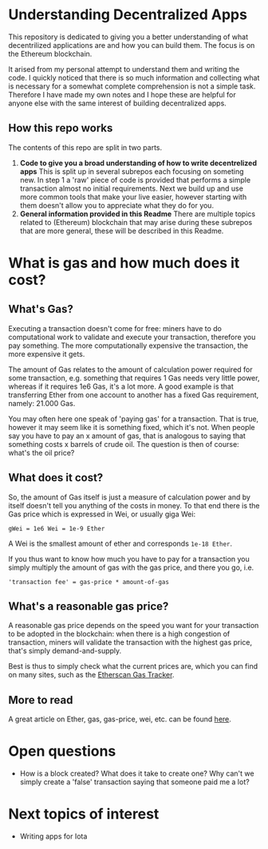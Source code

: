 # Understanding Decentralized Apps
This repository is dedicated to giving you a better understanding of what decentrilized applications are and how you can build them. The focus is on the Ethereum blockchain.

It arised from my personal attempt to understand them and writing the code. I quickly noticed that there is so much information and collecting what is necessary for a somewhat complete comprehension is not a simple task. Therefore I have made my own notes and I hope these are helpful for anyone else with the same interest of building decentralized apps.

## How this repo works
The contents of this repo are split in two parts. 
1. **Code to give you a broad understanding of how to write decentrelized apps**
This is split up in several subrepos each focusing on someting new. In step 1 a 'raw' piece of code is provided that performs a simple transaction almost no initial requirements. Next we build up and use more common tools that make your live easier, however starting with them doesn't allow you to appreciate what they do for you.
2. **General information provided in this Readme**
There are multiple topics related to (Ethereum) blockchain that may arise during these subrepos that are more general, these will be described in this Readme.

# What is gas and how much does it cost?
## What's Gas?
Executing a transaction doesn't come for free: miners have to do computational work to validate and execute your transaction, therefore you pay something. The more computationally expensive the transaction, the more expensive it gets.  

The amount of Gas relates to the amount of calculation power required for some transaction, e.g. something that requires 1 Gas needs very little power, whereas if it requires 1e6 Gas, it's a lot more. A good example is that transferring Ether from one account to another has a fixed Gas requirement, namely: 21.000 Gas.

You may often here one speak of 'paying gas' for a transaction. That is true, however it may seem like it is something fixed, which it's not. When people say you have to pay an x amount of gas, that is analogous to saying that something costs x barrels of crude oil. The question is then of course: what's the oil price? 

## What does it cost?
So, the amount of Gas itself is just a measure of calculation power and by itself doesn't tell you anything of the costs in money. To that end there is the Gas price which is expressed in Wei, or usually giga Wei:

```
gWei = 1e6 Wei = 1e-9 Ether
```

A Wei is the smallest amount of ether and corresponds `1e-18 Ether`. 

If you thus want to know how much you have to pay for a transaction you simply multiply the amount of gas with the gas price, and there you go, i.e.

```
'transaction fee' = gas-price * amount-of-gas
```

## What's a reasonable gas price?
A reasonable gas price depends on the speed you want for your transaction to be adopted in the blockchain: when there is a high congestion of transaction, miners will validate the transaction with the highest gas price, that's simply demand-and-supply.

Best is thus to simply check what the current prices are, which you can find on many sites, such as the [Etherscan Gas Tracker](https://etherscan.io/gastracker).

## More to read
A great article on Ether, gas, gas-price, wei, etc. can be found [here](https://cryptotesters.com/blog/ethereum-gas).

# Open questions
* How is a block created? What does it take to create one? Why can't we simply create a 'false' transaction saying that someone paid me a lot?

# Next topics of interest
* Writing apps for Iota
